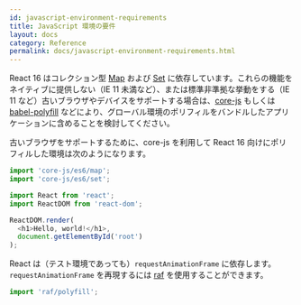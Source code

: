 ```yaml
---
id: javascript-environment-requirements
title: JavaScript 環境の要件
layout: docs
category: Reference
permalink: docs/javascript-environment-requirements.html
---
```


React 16 はコレクション型 [Map](https://developer.mozilla.org/en-US/docs/Web/JavaScript/Reference/Global_Objects/Map) および [Set](https://developer.mozilla.org/en-US/docs/Web/JavaScript/Reference/Global_Objects/Set) に依存しています。これらの機能をネイティブに提供しない（IE 11 未満など）、または標準非準拠な挙動をする（IE 11 など）古いブラウザやデバイスをサポートする場合は、[core-js](https://github.com/zloirock/core-js) もしくは [babel-polyfill](https://babeljs.io/docs/en/babel-polyfill/) などにより、グローバル環境のポリフィルをバンドルしたアプリケーションに含めることを検討してください。

古いブラウザをサポートするために、core-js を利用して React 16 向けにポリフィルした環境は次のようになります。

```js
import 'core-js/es6/map';
import 'core-js/es6/set';

import React from 'react';
import ReactDOM from 'react-dom';

ReactDOM.render(
  <h1>Hello, world!</h1>,
  document.getElementById('root')
);
```

React は（テスト環境であっても）`requestAnimationFrame` に依存します。
`requestAnimationFrame` を再現するには [raf](https://www.npmjs.com/package/raf) を使用することができます。

```js
import 'raf/polyfill';
```
